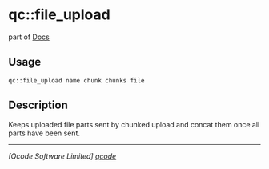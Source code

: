 qc::file_upload
===============

part of [Docs](../index.md)

Usage
-----
`qc::file_upload name chunk chunks file`

Description
-----------
Keeps uploaded file parts sent by chunked upload and concat them once all parts have been sent.

----------------------------------
*[Qcode Software Limited] [qcode]*

[qcode]: http://www.qcode.co.uk "Qcode Software"
